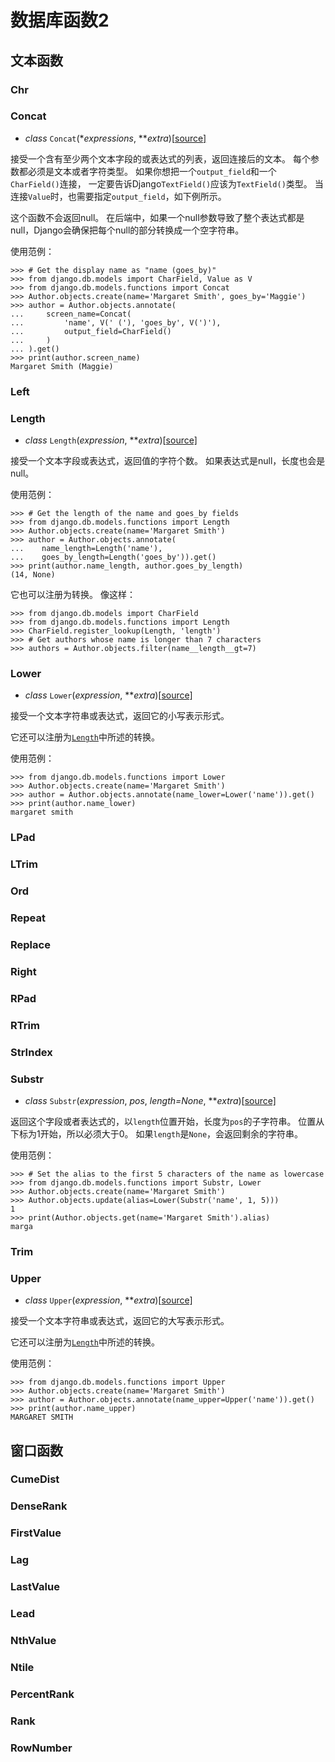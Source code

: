 # 数据库函数2

## 文本函数

### Chr

###  Concat

- *class* `Concat`(**expressions*, ***extra*)[[source\]](https://yiyibooks.cn/__trs__/xx/Django_1.11.6/_modules/django/db/models/functions/base.html#Concat)

  

接受一个含有至少两个文本字段的或表达式的列表，返回连接后的文本。 每个参数都必须是文本或者字符类型。 如果你想把一个`output_field`和一个`CharField()`连接， 一定要告诉Django`TextField()`应该为`TextField()`类型。 当连接`Value`时，也需要指定`output_field`，如下例所示。

这个函数不会返回null。 在后端中，如果一个null参数导致了整个表达式都是null，Django会确保把每个null的部分转换成一个空字符串。

使用范例：

```
>>> # Get the display name as "name (goes_by)"
>>> from django.db.models import CharField, Value as V
>>> from django.db.models.functions import Concat
>>> Author.objects.create(name='Margaret Smith', goes_by='Maggie')
>>> author = Author.objects.annotate(
...     screen_name=Concat(
...         'name', V(' ('), 'goes_by', V(')'),
...         output_field=CharField()
...     )
... ).get()
>>> print(author.screen_name)
Margaret Smith (Maggie)
```

### Left 

### Length

- *class* `Length`(*expression*, ***extra*)[[source\]](https://yiyibooks.cn/__trs__/xx/Django_1.11.6/_modules/django/db/models/functions/base.html#Length)

  

接受一个文本字段或表达式，返回值的字符个数。 如果表达式是null，长度也会是null。

使用范例：

```
>>> # Get the length of the name and goes_by fields
>>> from django.db.models.functions import Length
>>> Author.objects.create(name='Margaret Smith')
>>> author = Author.objects.annotate(
...    name_length=Length('name'),
...    goes_by_length=Length('goes_by')).get()
>>> print(author.name_length, author.goes_by_length)
(14, None)
```

它也可以注册为转换。 像这样：

```
>>> from django.db.models import CharField
>>> from django.db.models.functions import Length
>>> CharField.register_lookup(Length, 'length')
>>> # Get authors whose name is longer than 7 characters
>>> authors = Author.objects.filter(name__length__gt=7)
```

### Lower

- *class* `Lower`(*expression*, ***extra*)[[source\]](https://yiyibooks.cn/__trs__/xx/Django_1.11.6/_modules/django/db/models/functions/base.html#Lower)

  

接受一个文本字符串或表达式，返回它的小写表示形式。

它还可以注册为[`Length`](https://yiyibooks.cn/__trs__/xx/Django_1.11.6/ref/models/database-functions.html#django.db.models.functions.Length)中所述的转换。

使用范例：

```
>>> from django.db.models.functions import Lower
>>> Author.objects.create(name='Margaret Smith')
>>> author = Author.objects.annotate(name_lower=Lower('name')).get()
>>> print(author.name_lower)
margaret smith
```

### LPad

### LTrim

### Ord

### Repeat

### Replace

### Right

### RPad

### RTrim

### StrIndex

### Substr

- *class* `Substr`(*expression*, *pos*, *length=None*, ***extra*)[[source\]](https://yiyibooks.cn/__trs__/xx/Django_1.11.6/_modules/django/db/models/functions/base.html#Substr)

  

返回这个字段或者表达式的，以`length`位置开始，长度为`pos`的子字符串。 位置从下标为1开始，所以必须大于0。 如果`length`是`None`，会返回剩余的字符串。

使用范例：

```
>>> # Set the alias to the first 5 characters of the name as lowercase
>>> from django.db.models.functions import Substr, Lower
>>> Author.objects.create(name='Margaret Smith')
>>> Author.objects.update(alias=Lower(Substr('name', 1, 5)))
1
>>> print(Author.objects.get(name='Margaret Smith').alias)
marga
```

### Trim

### Upper

- *class* `Upper`(*expression*, ***extra*)[[source\]](https://yiyibooks.cn/__trs__/xx/Django_1.11.6/_modules/django/db/models/functions/base.html#Upper)

  

接受一个文本字符串或表达式，返回它的大写表示形式。

它还可以注册为[`Length`](https://yiyibooks.cn/__trs__/xx/Django_1.11.6/ref/models/database-functions.html#django.db.models.functions.Length)中所述的转换。

使用范例：

```
>>> from django.db.models.functions import Upper
>>> Author.objects.create(name='Margaret Smith')
>>> author = Author.objects.annotate(name_upper=Upper('name')).get()
>>> print(author.name_upper)
MARGARET SMITH
```

## 窗口函数

### CumeDist

### DenseRank

### FirstValue

### Lag

### LastValue

### Lead

### NthValue

### Ntile

### PercentRank

### Rank

### RowNumber
